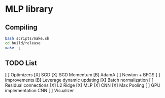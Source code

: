 # MLP library

## Compiling

```bash
bash scripts/make.sh
cd build/release
make -j
```
## TODO List
[ ] Optimizers
    [X] SGD
    [X] SGD Momentum
    [B] AdamA
    [ ] Newton + BFGS
[ ] Improvements
    [B] Leverage dynamic updating
    [X] Batch normalization
    [ ] Residual connections
    [X] L2 Ridge
[X] MLP
[X] CNN
[X] Max Pooling
[ ] GPU implementation CNN
[ ] Visualizer
